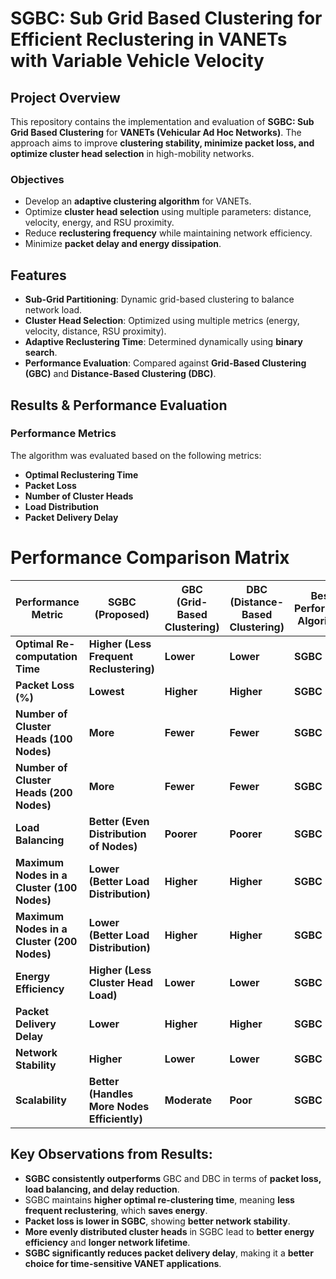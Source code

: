 # SGBC: Sub Grid Based Clustering for Efficient Reclustering in VANETs with Variable Vehicle Velocity

## Project Overview
This repository contains the implementation and evaluation of **SGBC: Sub Grid Based Clustering** for **VANETs (Vehicular Ad Hoc Networks)**. The approach aims to improve **clustering stability, minimize packet loss, and optimize cluster head selection** in high-mobility networks.

### Objectives
- Develop an **adaptive clustering algorithm** for VANETs.
- Optimize **cluster head selection** using multiple parameters: distance, velocity, energy, and RSU proximity.
- Reduce **reclustering frequency** while maintaining network efficiency.
- Minimize **packet delay and energy dissipation**.

## Features
- **Sub-Grid Partitioning**: Dynamic grid-based clustering to balance network load.
- **Cluster Head Selection**: Optimized using multiple metrics (energy, velocity, distance, RSU proximity).
- **Adaptive Reclustering Time**: Determined dynamically using **binary search**.
- **Performance Evaluation**: Compared against **Grid-Based Clustering (GBC)** and **Distance-Based Clustering (DBC)**.

## Results & Performance Evaluation
### Performance Metrics
The algorithm was evaluated based on the following metrics:
- **Optimal Reclustering Time**
- **Packet Loss**
- **Number of Cluster Heads**
- **Load Distribution**
- **Packet Delivery Delay**

# Performance Comparison Matrix

| **Performance Metric** | **SGBC (Proposed)** | **GBC (Grid-Based Clustering)** | **DBC (Distance-Based Clustering)** | **Best Performing Algorithm** |
|------------------------|---------------------|-----------------------------|-----------------------------|---------------------------|
| **Optimal Re-computation Time** | **Higher (Less Frequent Reclustering)** | **Lower** | **Lower** | **SGBC** |
| **Packet Loss (%)** | **Lowest** | **Higher** | **Higher** | **SGBC** |
| **Number of Cluster Heads (100 Nodes)** | **More** | **Fewer** | **Fewer** | **SGBC** |
| **Number of Cluster Heads (200 Nodes)** | **More** | **Fewer** | **Fewer** | **SGBC** |
| **Load Balancing** | **Better (Even Distribution of Nodes)** | **Poorer** | **Poorer** | **SGBC** |
| **Maximum Nodes in a Cluster (100 Nodes)** | **Lower (Better Load Distribution)** | **Higher** | **Higher** | **SGBC** |
| **Maximum Nodes in a Cluster (200 Nodes)** | **Lower (Better Load Distribution)** | **Higher** | **Higher** | **SGBC** |
| **Energy Efficiency** | **Higher (Less Cluster Head Load)** | **Lower** | **Lower** | **SGBC** |
| **Packet Delivery Delay** | **Lower** | **Higher** | **Higher** | **SGBC** |
| **Network Stability** | **Higher** | **Lower** | **Lower** | **SGBC** |
| **Scalability** | **Better (Handles More Nodes Efficiently)** | **Moderate** | **Poor** | **SGBC** |


## Key Observations from Results:
- **SGBC consistently outperforms** GBC and DBC in terms of **packet loss, load balancing, and delay reduction**.
- SGBC maintains **higher optimal re-clustering time**, meaning **less frequent reclustering**, which **saves energy**.
- **Packet loss is lower in SGBC**, showing **better network stability**.
- **More evenly distributed cluster heads** in SGBC lead to **better energy efficiency** and **longer network lifetime**.
- **SGBC significantly reduces packet delivery delay**, making it a **better choice for time-sensitive VANET applications**.
